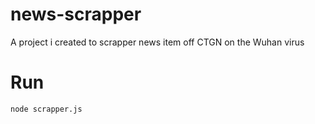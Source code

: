 # news-scrapper
A project i created to scrapper news item off CTGN on the Wuhan virus 

# Run
```
node scrapper.js
```
